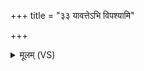 +++
title = "३३ यावत्तेऽभि विपश्यामि"

+++
<details><summary>मूलम् (VS)</summary>

याव॑त्ते॒ऽभि वि॒पश्या॑मि॒ भूमे॒ सूर्ये॑ण मे॒दिना॑।  
ताव॑न्मे॒ चक्षु॒र्मा मे॒ष्टोत्त॑रामुत्तरां॒ समा॑म् ॥
</details>